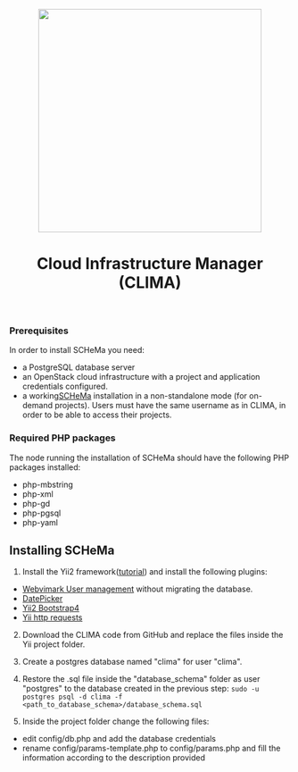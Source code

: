 <p align="center">
  <img src="https://raw.githubusercontent.com/athenarc/clima/master/web/img/layouts/clima-logo-h.png" width="400px"/>
  <h1 align="center">Cloud Infrastructure Manager (CLIMA)</h1>
  <br />
</p>

### Prerequisites
In order to install SCHeMa you need:
* a PostgreSQL database server
* an OpenStack cloud infrastructure with a project and application credentials configured.
* a working[SCHeMa](https://github.com/athenarc/schema) installation  in a non-standalone mode (for on-demand projects). Users must have the same username as in CLIMA, in order to be able to access their projects.

### Required PHP packages
The node running the installation of SCHeMa should have the following PHP packages installed:
* php-mbstring
* php-xml
* php-gd
* php-pgsql
* php-yaml



## Installing SCHeMa

1. Install the Yii2 framework([tutorial](https://www.yiiframework.com/doc/guide/2.0/en/start-installation)) and install the following plugins:
  * [Webvimark User management](https://github.com/webvimark/user-management) without migrating the database.
  * [DatePicker](https://demos.krajee.com/widget-details/datepicker)
  * [Yii2 Bootstrap4](https://github.com/yiisoft/yii2-bootstrap4)
  * [Yii http requests](https://github.com/yiisoft/yii2-httpclient)

2. Download the CLIMA code from GitHub and replace the files inside the Yii project folder.

3. Create a postgres database named "clima" for user "clima".

4. Restore the .sql file inside the "database_schema" folder as user "postgres" to the database created in the previous step:
  ```sudo -u postgres psql -d clima -f <path_to_database_schema>/database_schema.sql```

5. Inside the project folder change the following files:
  * edit config/db.php and add the database credentials
  * rename config/params-template.php to config/params.php and fill the information according to the description provided


